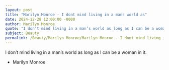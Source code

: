 ```yaml
---
layout: post
title: "Marilyn Monroe - I dont mind living in a mans world as"
date: 2024-12-28 12:00:00 -0000
author: Marilyn Monroe
quote: "I don’t mind living in a man’s world as long as I can be a woman in it."
subject: Beauty
permalink: /Beauty/Marilyn Monroe/Marilyn Monroe - I dont mind living in a mans world as
---
```


I don’t mind living in a man’s world as long as I can be a woman in it.

- Marilyn Monroe
